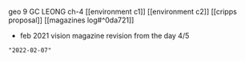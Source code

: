 geo 9
GC LEONG ch-4
[[environment c1]]
[[environment c2]]
[[cripps proposal]]
[[magazines log#^0da721]]
- feb 2021 vision magazine revision from the day 4/5

```query 2021-10-22 18:06
"2022-02-07"
```
